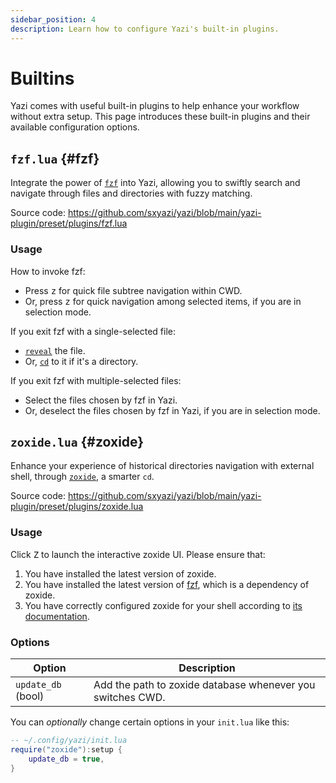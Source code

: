 ```yaml
---
sidebar_position: 4
description: Learn how to configure Yazi's built-in plugins.
---
```


# Builtins

Yazi comes with useful built-in plugins to help enhance your workflow without extra setup. This page introduces these built-in plugins and their available configuration options.

## `fzf.lua` {#fzf}

Integrate the power of [`fzf`](https://github.com/junegunn/fzf) into Yazi, allowing you to swiftly search and navigate through files and directories with fuzzy matching.

Source code: https://github.com/sxyazi/yazi/blob/main/yazi-plugin/preset/plugins/fzf.lua

### Usage

How to invoke fzf:

- Press <kbd>z</kbd> for quick file subtree navigation within CWD.
- Or, press <kbd>z</kbd> for quick navigation among selected items, if you are in selection mode.

If you exit fzf with a single-selected file:

- [`reveal`](/docs/configuration/keymap#manager.reveal) the file.
- Or, [`cd`](/docs/configuration/keymap#manager.cd) to it if it's a directory.

If you exit fzf with multiple-selected files:

- Select the files chosen by fzf in Yazi.
- Or, deselect the files chosen by fzf in Yazi, if you are in selection mode.

## `zoxide.lua` {#zoxide}

Enhance your experience of historical directories navigation with external shell, through [`zoxide`](https://github.com/ajeetdsouza/zoxide), a smarter `cd`.

Source code: https://github.com/sxyazi/yazi/blob/main/yazi-plugin/preset/plugins/zoxide.lua

### Usage

Click <kbd>Z</kbd> to launch the interactive zoxide UI. Please ensure that:

1. You have installed the latest version of zoxide.
2. You have installed the latest version of [fzf](https://github.com/junegunn/fzf), which is a dependency of zoxide.
3. You have correctly configured zoxide for your shell according to [its documentation](https://github.com/ajeetdsouza/zoxide?tab=readme-ov-file#installation).

### Options

| Option             | Description                                                |
| ------------------ | ---------------------------------------------------------- |
| `update_db` (bool) | Add the path to zoxide database whenever you switches CWD. |

You can _optionally_ change certain options in your `init.lua` like this:

```lua
-- ~/.config/yazi/init.lua
require("zoxide"):setup {
	update_db = true,
}
```
